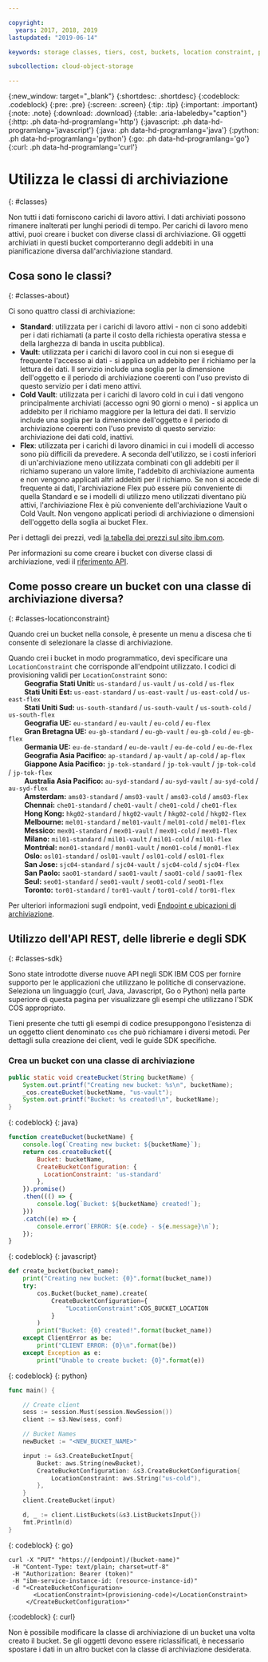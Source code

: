 ```yaml
---

copyright:
  years: 2017, 2018, 2019
lastupdated: "2019-06-14"

keywords: storage classes, tiers, cost, buckets, location constraint, provisioning code, locationconstraint

subcollection: cloud-object-storage

---
```

{:new_window: target="_blank"}
{:shortdesc: .shortdesc}
{:codeblock: .codeblock}
{:pre: .pre}
{:screen: .screen}
{:tip: .tip}
{:important: .important}
{:note: .note}
{:download: .download} 
{:table: .aria-labeledby="caption"}
{:http: .ph data-hd-programlang='http'} 
{:javascript: .ph data-hd-programlang='javascript'} 
{:java: .ph data-hd-programlang='java'} 
{:python: .ph data-hd-programlang='python'}
{:go: .ph data-hd-programlang='go'}
{:curl: .ph data-hd-programlang='curl'}

# Utilizza le classi di archiviazione
{: #classes}

Non tutti i dati forniscono carichi di lavoro attivi. I dati archiviati possono rimanere inalterati per lunghi periodi di tempo. Per carichi di lavoro meno attivi, puoi creare i bucket con diverse classi di archiviazione. Gli oggetti archiviati in questi bucket comporteranno degli addebiti in una pianificazione diversa dall'archiviazione standard. 

## Cosa sono le classi?
{: #classes-about}

Ci sono quattro classi di archiviazione:

*  **Standard**: utilizzata per i carichi di lavoro attivi - non ci sono addebiti per i dati richiamati (a parte il costo della richiesta operativa stessa e della larghezza di banda in uscita pubblica). 
*  **Vault**: utilizzata per i carichi di lavoro cool in cui non si esegue di frequente l'accesso ai dati - si applica un addebito per il richiamo per la lettura dei dati. Il servizio include una soglia per la dimensione dell'oggetto e il periodo di archiviazione coerenti con l'uso previsto di questo servizio per i dati meno attivi. 
*  **Cold Vault**: utilizzata per i carichi di lavoro cold in cui i dati vengono principalmente archiviati (accesso ogni 90 giorni o meno) - si applica un addebito per il richiamo maggiore per la lettura dei dati. Il servizio include una soglia per la dimensione dell'oggetto e il periodo di archiviazione coerenti con l'uso previsto di questo servizio: archiviazione dei dati cold, inattivi.
*  **Flex**: utilizzata per i carichi di lavoro dinamici in cui i modelli di accesso sono più difficili da prevedere. A seconda dell'utilizzo, se i costi inferiori di un'archiviazione meno utilizzata combinati con gli addebiti per il richiamo superano un valore limite, l'addebito di archiviazione aumenta e non vengono applicati altri addebiti per il richiamo. Se non si accede di frequente ai dati, l'archiviazione Flex può essere più conveniente di quella Standard e se i modelli di utilizzo meno utilizzati diventano più attivi, l'archiviazione Flex è più conveniente dell'archiviazione Vault o Cold Vault. Non vengono applicati periodi di archiviazione o dimensioni dell'oggetto della soglia ai bucket Flex. 

Per i dettagli dei prezzi, vedi [la tabella dei prezzi sul sito ibm.com](https://www.ibm.com/cloud/object-storage#s3api).

Per informazioni su come creare i bucket con diverse classi di archiviazione, vedi il [riferimento API](/docs/services/cloud-object-storage/api-reference?topic=cloud-object-storage-compatibility-api-bucket-operations#compatibility-api-storage-class).

## Come posso creare un bucket con una classe di archiviazione diversa?
{: #classes-locationconstraint}

Quando crei un bucket nella console, è presente un menu a discesa che ti consente di selezionare la classe di archiviazione.  

Quando crei i bucket in modo programmatico, devi specificare una `LocationConstraint` che corrisponde all'endpoint utilizzato. I codici di provisioning validi per `LocationConstraint` sono: <br>
&emsp;&emsp;  **Geografia Stati Uniti:** `us-standard` / `us-vault` / `us-cold` / `us-flex` <br>
&emsp;&emsp;  **Stati Uniti Est:** `us-east-standard` / `us-east-vault`  / `us-east-cold` / `us-east-flex` <br>
&emsp;&emsp;  **Stati Uniti Sud:** `us-south-standard` / `us-south-vault`  / `us-south-cold` / `us-south-flex` <br>
&emsp;&emsp;  **Geografia UE:** `eu-standard` / `eu-vault` / `eu-cold` / `eu-flex` <br>
&emsp;&emsp;  **Gran Bretagna UE:** `eu-gb-standard` / `eu-gb-vault` / `eu-gb-cold` / `eu-gb-flex` <br>
&emsp;&emsp;  **Germania UE:** `eu-de-standard` / `eu-de-vault` / `eu-de-cold` / `eu-de-flex` <br>
&emsp;&emsp;  **Geografia Asia Pacifico:** `ap-standard` / `ap-vault` / `ap-cold` / `ap-flex` <br>
&emsp;&emsp;  **Giappone Asia Pacifico:** `jp-tok-standard` / `jp-tok-vault` / `jp-tok-cold` / `jp-tok-flex` <br>
&emsp;&emsp;  **Australia Asia Pacifico:** `au-syd-standard` / `au-syd-vault` / `au-syd-cold` / `au-syd-flex` <br>
&emsp;&emsp;  **Amsterdam:** `ams03-standard` / `ams03-vault` / `ams03-cold` / `ams03-flex` <br>
&emsp;&emsp;  **Chennai:** `che01-standard` / `che01-vault` / `che01-cold` / `che01-flex` <br>
&emsp;&emsp;  **Hong Kong:** `hkg02-standard` / `hkg02-vault` / `hkg02-cold` / `hkg02-flex` <br>
&emsp;&emsp;  **Melbourne:** `mel01-standard` / `mel01-vault` / `mel01-cold` / `mel01-flex` <br>
&emsp;&emsp;  **Messico:** `mex01-standard` / `mex01-vault` / `mex01-cold` / `mex01-flex` <br>
&emsp;&emsp;  **Milano:** `mil01-standard` / `mil01-vault` / `mil01-cold` / `mil01-flex` <br>
&emsp;&emsp;  **Montréal:** `mon01-standard` / `mon01-vault` / `mon01-cold` / `mon01-flex` <br>
&emsp;&emsp;  **Oslo:** `osl01-standard` / `osl01-vault` / `osl01-cold` / `osl01-flex` <br>
&emsp;&emsp;  **San Jose:** `sjc04-standard` / `sjc04-vault` / `sjc04-cold` / `sjc04-flex` <br>
&emsp;&emsp;  **San Paolo:** `sao01-standard` / `sao01-vault` / `sao01-cold` / `sao01-flex` <br>
&emsp;&emsp;  **Seul:** `seo01-standard` / `seo01-vault` / `seo01-cold` / `seo01-flex` <br>
&emsp;&emsp;  **Toronto:** `tor01-standard` / `tor01-vault` / `tor01-cold` / `tor01-flex` <br>


Per ulteriori informazioni sugli endpoint, vedi [Endpoint e ubicazioni di archiviazione](/docs/services/cloud-object-storage?topic=cloud-object-storage-endpoints#endpoints). 

## Utilizzo dell'API REST, delle librerie e degli SDK
{: #classes-sdk}

Sono state introdotte diverse nuove API negli SDK IBM COS per fornire supporto per le applicazioni che utilizzano le politiche di conservazione. Seleziona un linguaggio (curl, Java, Javascript, Go o Python) nella parte superiore di questa pagina per visualizzare gli esempi che utilizzano l'SDK COS appropriato.  

Tieni presente che tutti gli esempi di codice presuppongono l'esistenza di un oggetto client denominato `cos` che può richiamare i diversi metodi. Per dettagli sulla creazione dei client, vedi le guide SDK specifiche. 


### Crea un bucket con una classe di archiviazione

```java
public static void createBucket(String bucketName) {
    System.out.printf("Creating new bucket: %s\n", bucketName);
    _cos.createBucket(bucketName, "us-vault");
    System.out.printf("Bucket: %s created!\n", bucketName);
}
```
{: codeblock}
{: java}


```javascript
function createBucket(bucketName) {
    console.log(`Creating new bucket: ${bucketName}`);
    return cos.createBucket({
        Bucket: bucketName,
        CreateBucketConfiguration: {
          LocationConstraint: 'us-standard'
        },        
    }).promise()
    .then((() => {
        console.log(`Bucket: ${bucketName} created!`);
    }))
    .catch((e) => {
        console.error(`ERROR: ${e.code} - ${e.message}\n`);
    });
}
```
{: codeblock}
{: javascript}


```py
def create_bucket(bucket_name):
    print("Creating new bucket: {0}".format(bucket_name))
    try:
        cos.Bucket(bucket_name).create(
            CreateBucketConfiguration={
                "LocationConstraint":COS_BUCKET_LOCATION
            }
        )
        print("Bucket: {0} created!".format(bucket_name))
    except ClientError as be:
        print("CLIENT ERROR: {0}\n".format(be))
    except Exception as e:
        print("Unable to create bucket: {0}".format(e))
```
{: codeblock}
{: python}

```go
func main() {

    // Create client
    sess := session.Must(session.NewSession())
    client := s3.New(sess, conf)

    // Bucket Names
    newBucket := "<NEW_BUCKET_NAME>"

    input := &s3.CreateBucketInput{
        Bucket: aws.String(newBucket),
        CreateBucketConfiguration: &s3.CreateBucketConfiguration{
            LocationConstraint: aws.String("us-cold"),
        },
    }
    client.CreateBucket(input)

    d, _ := client.ListBuckets(&s3.ListBucketsInput{})
    fmt.Println(d)
}
```
{: codeblock}
{: go}


```
curl -X "PUT" "https://(endpoint)/(bucket-name)"
 -H "Content-Type: text/plain; charset=utf-8"
 -H "Authorization: Bearer (token)"
 -H "ibm-service-instance-id: (resource-instance-id)"
 -d "<CreateBucketConfiguration>
       <LocationConstraint>(provisioning-code)</LocationConstraint>
     </CreateBucketConfiguration>"
```
{:codeblock}
{: curl}

Non è possibile modificare la classe di archiviazione di un bucket una volta creato il bucket. Se gli oggetti devono essere riclassificati, è necessario spostare i dati in un altro bucket con la classe di archiviazione desiderata.  
